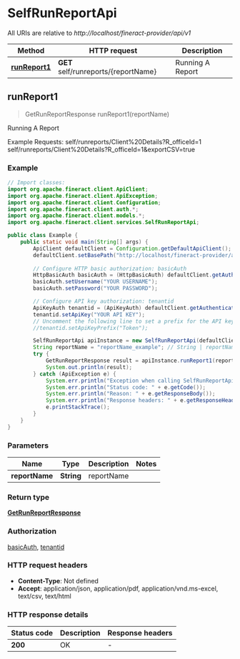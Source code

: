# SelfRunReportApi

All URIs are relative to *http://localhost/fineract-provider/api/v1*

| Method | HTTP request | Description |
|------------- | ------------- | -------------|
| [**runReport1**](SelfRunReportApi.md#runReport1) | **GET** self/runreports/{reportName} | Running A Report |



## runReport1

> GetRunReportResponse runReport1(reportName)

Running A Report

Example Requests:   self/runreports/Client%20Details?R_officeId&#x3D;1   self/runreports/Client%20Details?R_officeId&#x3D;1&amp;exportCSV&#x3D;true

### Example

```java
// Import classes:
import org.apache.fineract.client.ApiClient;
import org.apache.fineract.client.ApiException;
import org.apache.fineract.client.Configuration;
import org.apache.fineract.client.auth.*;
import org.apache.fineract.client.models.*;
import org.apache.fineract.client.services.SelfRunReportApi;

public class Example {
    public static void main(String[] args) {
        ApiClient defaultClient = Configuration.getDefaultApiClient();
        defaultClient.setBasePath("http://localhost/fineract-provider/api/v1");
        
        // Configure HTTP basic authorization: basicAuth
        HttpBasicAuth basicAuth = (HttpBasicAuth) defaultClient.getAuthentication("basicAuth");
        basicAuth.setUsername("YOUR USERNAME");
        basicAuth.setPassword("YOUR PASSWORD");

        // Configure API key authorization: tenantid
        ApiKeyAuth tenantid = (ApiKeyAuth) defaultClient.getAuthentication("tenantid");
        tenantid.setApiKey("YOUR API KEY");
        // Uncomment the following line to set a prefix for the API key, e.g. "Token" (defaults to null)
        //tenantid.setApiKeyPrefix("Token");

        SelfRunReportApi apiInstance = new SelfRunReportApi(defaultClient);
        String reportName = "reportName_example"; // String | reportName
        try {
            GetRunReportResponse result = apiInstance.runReport1(reportName);
            System.out.println(result);
        } catch (ApiException e) {
            System.err.println("Exception when calling SelfRunReportApi#runReport1");
            System.err.println("Status code: " + e.getCode());
            System.err.println("Reason: " + e.getResponseBody());
            System.err.println("Response headers: " + e.getResponseHeaders());
            e.printStackTrace();
        }
    }
}
```

### Parameters


| Name | Type | Description  | Notes |
|------------- | ------------- | ------------- | -------------|
| **reportName** | **String**| reportName | |

### Return type

[**GetRunReportResponse**](GetRunReportResponse.md)

### Authorization

[basicAuth](../README.md#basicAuth), [tenantid](../README.md#tenantid)

### HTTP request headers

- **Content-Type**: Not defined
- **Accept**: application/json, application/pdf, application/vnd.ms-excel, text/csv, text/html


### HTTP response details
| Status code | Description | Response headers |
|-------------|-------------|------------------|
| **200** | OK |  -  |

